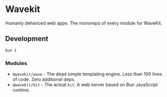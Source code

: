 # Wavekit

Humanly dehanced web apps. The monorepo of every module for WaveKit.

## Development

```bash
bun i
```

### Modules

- `@wavekit/wave` - The dead simple templating engine. Less than 100 lines of code. Zero additional deps.
- `@wavekit/kit` - The actual `kit`. A web server based on Bun JavaScript runtime.

